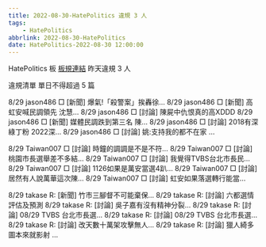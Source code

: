 ```yaml
---
title: 2022-08-30-HatePolitics 違規 3 人
tags:
    - HatePolitics
abbrlink: 2022-08-30-HatePolitics
date: HatePolitics-2022-08-30 12:00:00
---
```

HatePolitics 板 [板規連結](https://www.ptt.cc/bbs/HatePolitics/M.1617115262.A.D60.html)
昨天違規 3 人
<!-- more -->

違規清單
單日不得超過 5 篇

8/29 jason486 □ [新聞] 爆氣!「殺警案」挨轟徐…
8/29 jason486 □ [新聞] 高虹安喊民調領先 沈慧…
8/29 jason486 □ [討論] 陳屍中仇恨真的高XDDD
8/29 jason486 □ [新聞] 媒體民調跌到第三名 陳…
8/29 jason486 □ [討論] 2018有深綠丁粉 2022深…
8/29 jason486 □ [討論] 姚:支持我的都不在家 …

8/29 Taiwan007 □ [討論] 時鐘的調調是不是不符…
8/29 Taiwan007 □ [討論] 桃園市長選舉差不多結…
8/29 Taiwan007 □ [討論] 我覺得TVBS台北市長民…
8/29 Taiwan007 □ [討論] 1126如果是萬安當選4趴…
8/29 Taiwan007 □ [討論] 居然有人說萬華這次陳…
8/29 Taiwan007 □ [討論] 虹安如果落選轉行能當…

8/29 takase R: [新聞] 竹市三腳督不可能棄保…
8/29 takase R: [討論] 六都選情評估及預測
8/29 takase R: [討論] 吳子嘉有沒有精神分裂…
8/29 takase R: [討論] 08/29 TVBS 台北市長選…
8/29 takase R: [討論] 08/29 TVBS 台北市長選…
8/29 takase R: [討論] 改天數十萬架攻擊無人…
8/29 takase R: [討論] 獵人綺多圖本來就影射 …